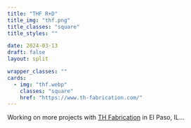 ```yaml
---
title: "THF R+D"
title_img: "thf.png"
title_classes: "square"
title_styles: ""

date: 2024-03-13
draft: false
layout: split

wrapper_classes: ""
cards:
  - img: "thf.webp"
    classes: "square"
    href: "https://www.th-fabrication.com/"
---
```



Working on more projects with [TH Fabrication](https://www.th-fabrication.com/) in El Paso, IL...
